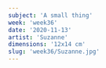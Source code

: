 ```yaml
---
subject: 'A small thing'
week: 'week36'
date: '2020-11-13'
artist: 'Suzanne'
dimensions: '12x14 cm'
slug: 'week36/Suzanne.jpg'
---
```

